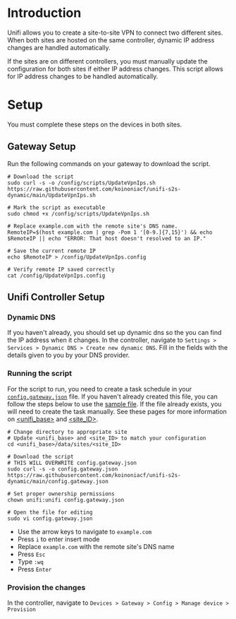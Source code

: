 # Introduction
Unifi allows you to create a site-to-site VPN to connect two different sites. When both sites are hosted on the same controller, dynamic IP address changes are handled automatically.

If the sites are on different controllers, you must manually update the configuration for both sites if either IP address changes. This script allows for IP address changes to be handled automatically.

# Setup
You must complete these steps on the devices in both sites.

## Gateway Setup
Run the following commands on your gateway to download the script.

    # Download the script
    sudo curl -s -o /config/scripts/UpdateVpnIps.sh https://raw.githubusercontent.com/koinoniacf/unifi-s2s-dynamic/main/UpdateVpnIps.sh

    # Mark the script as executable
    sudo chmod +x /config/scripts/UpdateVpnIps.sh

    # Replace example.com with the remote site's DNS name.
    RemoteIP=$(host example.com | grep -Pom 1 '[0-9.]{7,15}') && echo $RemoteIP || echo "ERROR: That host doesn't resolved to an IP."
    
    # Save the current remote IP
    echo $RemoteIP > /config/UpdateVpnIps.config

    # Verify remote IP saved correctly
    cat /config/UpdateVpnIps.config

## Unifi Controller Setup
### Dynamic DNS
If you haven't already, you should set up dynamic dns so the you can find the IP address when it changes. In the controller, navigate to `Settings > Services > Dynamic DNS > Create new dynamic DNS`. Fill in the fields with the details given to you by your DNS provider.

### Running the script
For the script to run, you need to create a task schedule in your [`config.gateway.json`](https://help.ui.com/hc/en-us/articles/215458888-UniFi-USG-Advanced-Configuration) file. If you haven't already created this file, you can follow the steps below to use the [sample file](config.gateway.json). If the file already exists, you will need to create the task manually. See these pages for more information on [<unifi_base>](https://help.ui.com/hc/en-us/articles/115004872967) and [<site_ID>](https://help.ui.com/hc/en-us/articles/215458888-UniFi-How-to-further-customize-USG-configuration-with-config-gateway-json#:~:text=The%20site_ID%20can,s/ceb1m27d/dashboard).

    # Change directory to appropriate site
    # Update <unifi_base> and <site_ID> to match your configuration
    cd <unifi_base>/data/sites/<site_ID>

    # Download the script
    # THIS WILL OVERWRITE config.gateway.json
    sudo curl -s -o config.gateway.json https://raw.githubusercontent.com/koinoniacf/unifi-s2s-dynamic/main/config.gateway.json

    # Set proper ownership permissions
    chown unifi:unifi config.gateway.json

    # Open the file for editing
    sudo vi config.gateway.json

- Use the arrow keys to navigate to `example.com`
- Press `i` to enter insert mode
- Replace `example.com` with the remote site's DNS name
- Press `Esc`
- Type `:wq`
- Press `Enter`

### Provision the changes
In the controller, navigate to `Devices > Gateway > Config > Manage device > Provision`